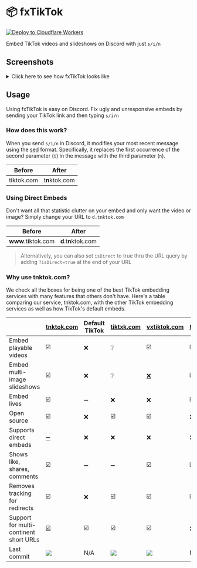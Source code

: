 # 📦 fxTikTok

[![Deploy to Cloudflare Workers](https://deploy.workers.cloudflare.com/button)](https://deploy.workers.cloudflare.com/?url=https://github.com/okdargy/fxtiktok)

Embed TikTok videos and slideshows on Discord with just `s/i/n`

## Screenshots

<details>
  <summary>Click here to see how fxTikTok looks like</summary>

| <img src="https://raw.githubusercontent.com/okdargy/fxTikTok/master/.github/readme/compare.png" alt="Video Preview" width="90%" height="90%"/> |
| :--------------------------------------------------------------------------------------------------------------------------------------------: |
|                                           Comparing `tiktok.com` vs. `tnktok.com` embeds on Discord                                            |

| <img src="https://raw.githubusercontent.com/okdargy/fxTikTok/master/.github/readme/slideshow.png" alt="Slideshow Preview" /> |
| :--------------------------------------------------------------------------------------------------------------------------: |
|                                                       Slideshow embeds                                                       |

| <img src="https://raw.githubusercontent.com/okdargy/fxTikTok/master/.github/readme/live.png" alt="Live Preview" /> |
| :--------------------------------------------------------------------------------------------------------------------------: |
|                                                       Live video embeds                                                       |

| <img src="https://raw.githubusercontent.com/okdargy/fxTikTok/master/.github/readme/direct.png" alt="Direct Preview" /> |
| :--------------------------------------------------------------------------------------------------------------------: |
|                                               Direct image/video support                                               |

</details>

## Usage

Using fxTikTok is easy on Discord. Fix ugly and unresponsive embeds by sending your TikTok link and then typing `s/i/n`

### How does this work?

When you send `s/i/n` in Discord, it modifies your most recent message using the [sed](https://www.gnu.org/software/sed/manual/sed.html) format. Specifically, it replaces the first occurrence of the second parameter (`i`) in the message with the third parameter (`n`).

|     Before     |     After      |
| :------------: | :------------: |
| t**i**ktok.com | t**n**ktok.com |

### Using Direct Embeds

Don't want all that statistic clutter on your embed and only want the video or image? Simply change your URL to `d.tnktok.com`

|         Before         |        After         |
| :--------------------: | :------------------: |
| **www**.t**i**ktok.com | **d**.t**n**ktok.com |

> Alternatively, you can also set `isDirect` to true thru the URL query by adding `?isDirect=true` at the end of your URL

### Why use tnktok.com?

We check all the boxes for being one of the best TikTok embedding services with many features that others don't have. Here's a table comparing our service, tnktok.com, with the other TikTok embedding services as well as how TikTok's default embeds.

|                                        	| [tnktok.com](https://www.tnktok.com)              	| Default TikTok 	| [tiktxk.com](https://tiktxk.com) 	| [vxtiktok.com](https://vxtiktok.com)                                         	| [tfxktok.com](https://tfxktok.com) 	|
|----------------------------------------	|---------------------------------------------------	|----------------	|---------------------------------	|------------------------------------------------------------------------------	|------------------------------------	|
| Embed playable videos                  	| ☑️                                                 	| ❌              	| ❔                               	| ☑️                                                                            	| ☑️                                  	|
| Embed multi-image slideshows           	| ☑️                                                 	| ❌              	| ❔                               	| [❌](https://github.com/dylanpdx/vxtiktok/issues/142#issuecomment-2128030983) 	| ☑️                                  	|
| Embed lives                            	| ☑️                                                 	| ➖              	| ❌                               	| ❌                                                                            	| ☑️                                  	|
| Open source                            	| ☑️                                                 	| ❌              	| ☑️                               	| ☑️                                                                            	| ❌                                  	|
| Supports direct embeds                 	| [➖](https://github.com/okdargy/fxTikTok/issues/9) 	| ❌              	| ❌                               	| ❌                                                                            	| ❌                                  	|
| Shows like, shares, comments           	| ☑️                                                 	| ➖              	| ➖                               	| ☑️                                                                            	| ☑️                                  	|
| Removes tracking for redirects         	| ☑️                                                 	| ❌              	| ☑️                               	| ☑️                                                                            	| ☑️                                  	|
| Support for multi-continent short URLs 	| [☑️](https://github.com/okdargy/fxTikTok/issues/5) 	| ☑️              	| ☑️                               	| ☑️                                                                            	| ❌                                  	|
| Last commit                            	| [![][tnk]][tnkc]                                  	| N/A            	| [![][txk]][txkc]                	| [![][vxt]][vxtc]                                                             	| N/A                                	|

[tnk]: https://img.shields.io/github/last-commit/okdargy/fxTikTok?label
[tnkc]: https://github.com/okdargy/fxTikTok/commits
[txk]: https://img.shields.io/github/last-commit/Britmoji/tiktxk?label
[txkc]: https://github.com/Britmoji/tiktxk/commits
[vxt]: https://img.shields.io/github/last-commit/dylanpdx/vxtiktok?label
[vxtc]: https://github.com/dylanpdx/vxtiktok/commits
